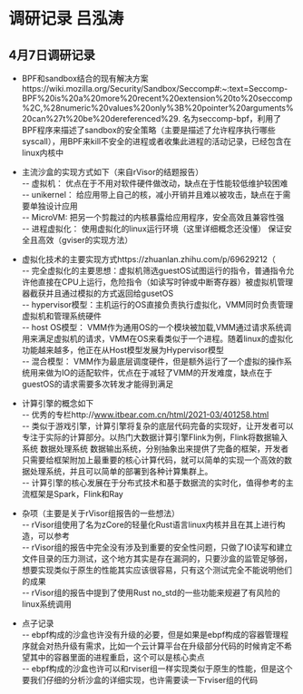 # 调研记录 吕泓涛  
## 4月7日调研记录    

- BPF和sandbox结合的现有解决方案https://wiki.mozilla.org/Security/Sandbox/Seccomp#:~:text=Seccomp-BPF%20is%20a%20more%20recent%20extension%20to%20seccomp%2C,%28numeric%20values%20only%3B%20pointer%20arguments%20can%27t%20be%20dereferenced%29.
名为seccomp-bpf，利用了BPF程序来描述了sandbox的安全策略（主要是描述了允许程序执行哪些syscall），用BPF来kill不安全的进程或者收集此进程的活动记录，已经包含在linux内核中  


- 主流沙盒的实现方式如下（来自rVisor的结题报告）  
-- 虚拟机： 优点在于不用对软件硬件做改动，缺点在于性能较低维护较困难  
-- unikernel： 给应用带上自己的核，减小开销并且难以被攻击，缺点在于需要单独设计应用  
-- MicroVM: 把另一个剪裁过的内核暴露给应用程序，安全高效且兼容性强  
-- 进程虚拟化： 使用虚拟化的linux运行环境（这里详细概念还没懂）  保证安全且高效（gviser的实现方法）  


- 虚拟化技术的主要实现方式https://zhuanlan.zhihu.com/p/69629212（  
-- 完全虚拟化的主要思想：虚拟机筛选guestOS试图运行的指令，普通指令允许他直接在CPU上运行，危险指令（如读写时钟或中断寄存器）被虚拟机管理器截获并且通过模拟的方式返回给gusetOS  
-- hypervisor模型：主机运行的OS直接负责执行虚拟化，VMM同时负责管理虚拟机和管理系统硬件  
-- host OS模型： VMM作为通用OS的一个模块被加载,VMM通过请求系统调用来满足虚拟机的请求，VMM在OS来看类似于一个进程。随着linux的虚拟化功能越来越多，他正在从Host模型发展为Hypervisor模型  
-- 混合模型： VMM作为最底层调度硬件，但是额外运行了一个虚拟的操作系统用来做为IO的适配软件，优点在于减轻了VMM的开发难度，缺点在于guestOS的请求需要多次转发才能得到满足  


- 计算引擎的概念如下  
-- 优秀的专栏http://www.itbear.com.cn/html/2021-03/401258.html  
-- 类似于游戏引擎，计算引擎将复杂的底层代码完备的实现好，让开发者可以专注于实际的计算部分。以热门大数据计算引擎Flink为例，Flink将数据输入系统 数据处理系统 数据输出系统，分别抽象出来提供了完备的框架，开发者只需要给框架附加上最重要的核心计算代码，就可以简单的实现一个高效的数据处理系统，并且可以简单的部署到各种计算集群上。  
-- 计算引擎的核心发展在于分布式技术和基于数据流的实时化，值得参考的主流框架是Spark，Flink和Ray  


- 杂项（主要是关于rVisor组报告的一些想法）  
-- rVisor组使用了名为zCore的轻量化Rust语言linux内核并且在其上进行构造，可以参考  
-- rVisor组的报告中完全没有涉及到重要的安全性问题，只做了IO读写和建立文件目录的压力测试，这个地方其实是存在漏洞的，只要沙盒的监管足够弱，想要实现类似于原生的性能其实应该很容易，只有这个测试完全不能说明他们的成果  
-- rVisor组的报告中提到了使用Rust no_std的一些功能来规避了有风险的linux系统调用  

- 点子记录  
-- ebpf构成的沙盒也许没有升级的必要，但是如果是ebpf构成的容器管理程序就会对热升级有需求，比如一个云计算平台在升级部分代码的时候肯定不希望其中的容器里面的进程重启，这个可以是核心卖点  
-- ebpf构成的沙盒也许可以和rviser组一样实现类似于原生的性能，但是这个要我们仔细的分析沙盒的详细实现，也许需要读一下rviser组的代码  



















